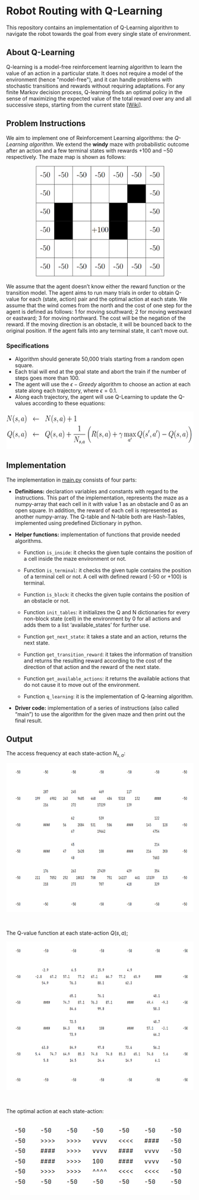# Robot Routing with Q-Learning
This repository contains an implementation of Q-Learning algorithm to navigate the robot towards the goal from every single state of environment.

## About Q-Learning
Q-learning is a model-free reinforcement learning algorithm to learn the value of an action in a particular state. It does not require a model of the environment (hence "model-free"), and it can handle problems with stochastic transitions and rewards without requiring adaptations. For any finite Markov decision process, Q-learning finds an optimal policy in the sense of maximizing the expected value of the total reward over any and all successive steps, starting from the current state [[Wiki](https://en.wikipedia.org/wiki/Q-learning)].

## Problem Instructions
We aim to implement one of Reinforcement Learning algorithms: the _Q-Learning algorithm_. We extend the **windy** maze with probabilistic outcome after an action and a few terminal states with rewards +100 and −50 respectively. The maze map is shown as follows:

<p align='center'>
  <img height="300" alt="maze" src="README.imgs/maze.png">
</p>

We assume that the agent doesn’t know either the reward function or the transition model. 
The agent aims to run many trials in order to obtain Q-value for each (state, action) pair and the optimal action at each state.
We assume that the wind comes from the north and the cost of one step for the agent is defined as follows: 
1 for moving southward; 2 for moving westward or eastward; 3 for moving northward. The cost will be the negation of the reward.
If the moving direction is an obstacle, it will be bounced back to the original position. If the agent falls into any terminal state, it can’t move out.

### Specifications
- Algorithm should generate 50,000 trials starting from a random open square.
- Each trial will end at the goal state and abort the train if the number of steps goes more than 100.
- The agent will use the $\epsilon-Greedy$ algorithm to choose an action at each state along each trajectory, where $\epsilon = 0.1$.
- Along each trajectory, the agent will use Q-Learning to update the Q-values according to these equations:
<p align='center'>
  <img height="100" alt="equations" src="README.imgs/eq.png">
</p>


## Implementation
The implementation in [main.py](main.py) consists of four parts:
- **Definitions:** declaration variables and constants with regard to the instructions. This part of the implementation, represents the maze as a numpy-array that each cell in it with value 1 as an obstacle and 0 as an open square. In addition, the reward of each cell is represented as another numpy-array. The Q-table and N-table both are Hash-Tables, implemented using predefined Dictionary in python.

- **Helper functions:** implementation of functions that provide needed algorithms.
  - Function `is_inside`: it checks the given tuple contains the position of a cell inside the maze environment or not.

  - Function `is_terminal`: it checks the given tuple contains the position of a terminal cell or not. A cell with defined reward (-50 or +100) is terminal.

  - Function `is_block`: it checks the given tuple contains the position of an obstacle or not.

  - Function `init_tables`: it initializes the Q and N dictionaries for every non-block state (cell) in the environment by 0 for all actions and adds them to a list ‘available_states’ for further use.

  - Function `get_next_state`: it takes a state and an action, returns the next state.

  - Function `get_transition_reward`: it takes the information of transition and returns the resulting reward according to the cost of the direction of that action and the reward of the next state.

  - Function `get_available_actions`: it returns the available actions that do not cause it to move out of the environment.

  - Function `q_learning`: it is the implementation of Q-learning algorithm.

- **Driver code:** implementation of a series of instructions (also called “main”) to use the algorithm for the given maze and then print out the final result.

## Output
The access frequency at each state-action $N_{s,a}$:

<p align='center'>
  <img height="400" alt="access-frequency" src="README.imgs/N.png">
</p>
<br>


The Q-value function at each state-action $Q(s, a)$;

<p align='center'>
  <img height="400" alt="q-table" src="README.imgs/Q.png">
</p>
<br>


The optimal action at each state-action:

<p align='center'>
  <img alt="actions" src="README.imgs/navs.png">
</p>
